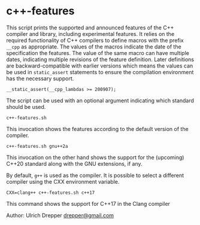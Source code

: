 c++-features
============

This script prints the supported and announced features of the C++
compiler and library, including experimental features.  It relies on the
required functionality of C++ compilers to define macros with
the prefix `__cpp` as appropriate.  The values of the macros indicate
the date of the specification the features.  The value of the same macro
can have multiple dates, indicating multiple revisions of the feature definition.
Later definitions are backward-compatible with earlier versions which means
the values can be used in `static_assert` statements to ensure
the compilation environment has the necessary support.

    __static_assert(__cpp_lambdas >= 200907);

The script can be used with an optional argument indicating which
standard should be used.

    c++-features.sh

This invocation shows the features according to the default version of the
compiler.

    c++-features.sh gnu++2a

This invocation on the other hand shows the support for the (upcoming) C++20
standard along with the GNU extensions, if any.

By default, `g++` is used as the compiler.  It is possible to select a different
compiler using the CXX environment variable.

    CXX=clang++ c++-features.sh c++17

This command shows the support for C++17 in the Clang compiler


Author: Ulrich Drepper <drepper@gmail.com>
